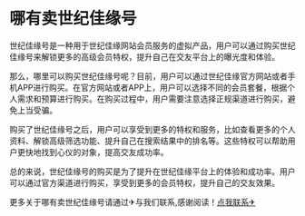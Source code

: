 # 哪有卖世纪佳缘号

世纪佳缘号是一种用于世纪佳缘网站会员服务的虚拟产品，用户可以通过购买世纪佳缘号来解锁更多的高级会员特权，提升自己在交友平台上的曝光度和体验。

那么，哪里可以购买世纪佳缘号呢？目前，用户可以通过世纪佳缘官方网站或者手机APP进行购买。在官方网站或者APP上，用户可以选择不同的会员套餐，根据个人需求和预算进行购买。在购买过程中，用户需要注意选择正规渠道进行购买，避免上当受骗。

购买了世纪佳缘号之后，用户可以享受到更多的特权和服务，比如查看更多的个人资料、解锁高级筛选功能、提升自己在搜索结果中的排名等。这些特权可以帮助用户更快地找到心仪的对象，提高交友成功率。

总的来说，世纪佳缘号的购买是为了提升在世纪佳缘平台上的体验和成功率。用户可以通过官方渠道进行购买，享受到更多的会员特权，提升自己的交友效果。

更多关于哪有卖世纪佳缘号请通过✈与我们联系,感谢阅读！[点我联系✈](https://pro.G208.com)